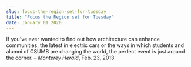 ```yaml
---
slug: focus-the-region-set-for-tuesday
title: "Focus the Region set for Tuesday"
date: January 01 2020
---
```


<p>If you've ever wanted to find out how architecture can enhance communities, the latest in electric cars or the ways in which students and alumni of CSUMB are changing the world, the perfect event is just around the corner. – <em>Monterey Herald</em>, Feb. 23, 2013
</p>
